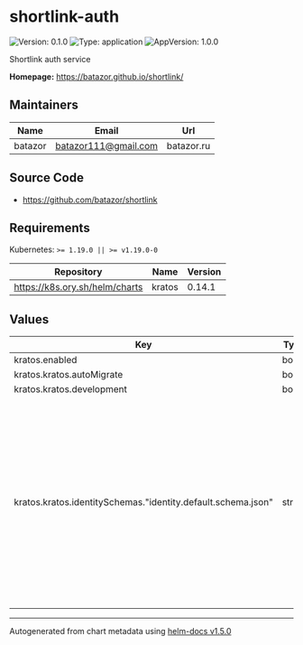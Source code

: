 # shortlink-auth

![Version: 0.1.0](https://img.shields.io/badge/Version-0.1.0-informational?style=flat-square) ![Type: application](https://img.shields.io/badge/Type-application-informational?style=flat-square) ![AppVersion: 1.0.0](https://img.shields.io/badge/AppVersion-1.0.0-informational?style=flat-square)

Shortlink auth service

**Homepage:** <https://batazor.github.io/shortlink/>

## Maintainers

| Name | Email | Url |
| ---- | ------ | --- |
| batazor | batazor111@gmail.com | batazor.ru |

## Source Code

* <https://github.com/batazor/shortlink>

## Requirements

Kubernetes: `>= 1.19.0 || >= v1.19.0-0`

| Repository | Name | Version |
|------------|------|---------|
| https://k8s.ory.sh/helm/charts | kratos | 0.14.1 |

## Values

| Key | Type | Default | Description |
|-----|------|---------|-------------|
| kratos.enabled | bool | `true` |  |
| kratos.kratos.autoMigrate | bool | `true` |  |
| kratos.kratos.development | bool | `true` |  |
| kratos.kratos.identitySchemas."identity.default.schema.json" | string | `"{\n  \"$id\": \"https://schemas.ory.sh/presets/kratos/quickstart/email-password/identity.schema.json\",\n  \"$schema\": \"http://json-schema.org/draft-07/schema#\",\n  \"title\": \"Person\",\n  \"type\": \"object\",\n  \"properties\": {\n    \"traits\": {\n      \"type\": \"object\",\n      \"properties\": {\n        \"email\": {\n          \"type\": \"string\",\n          \"format\": \"email\",\n          \"title\": \"E-Mail\",\n          \"minLength\": 3,\n          \"ory.sh/kratos\": {\n            \"credentials\": {\n              \"password\": {\n                \"identifier\": true\n              }\n            },\n            \"verification\": {\n              \"via\": \"email\"\n            },\n            \"recovery\": {\n              \"via\": \"email\"\n            }\n          }\n        },\n        \"name\": {\n          \"type\": \"object\",\n          \"properties\": {\n            \"first\": {\n              \"title\": \"First Name\",\n              \"type\": \"string\"\n            },\n            \"last\": {\n              \"title\": \"Last Name\",\n              \"type\": \"string\"\n            }\n          }\n        }\n      },\n      \"required\": [\n        \"email\"\n      ],\n      \"additionalProperties\": false\n    }\n  }\n}\n"` |  |

----------------------------------------------
Autogenerated from chart metadata using [helm-docs v1.5.0](https://github.com/norwoodj/helm-docs/releases/v1.5.0)
